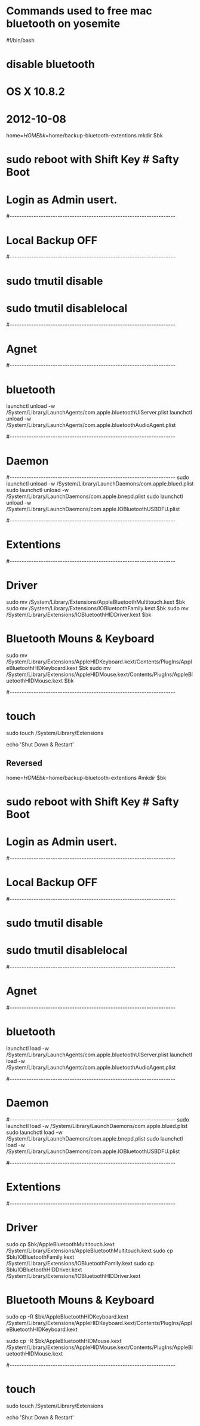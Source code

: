 # Commands used to free mac bluetooth on yosemite

#!/bin/bash

# disable bluetooth
# OS X 10.8.2
# 2012-10-08

home=$HOME
bk=$home/backup-bluetooth-extentions
mkdir $bk

# sudo reboot with Shift Key # Safty Boot
# Login as Admin usert.

#---------------------------------------------------------------------
# Local Backup OFF
#---------------------------------------------------------------------
# sudo tmutil disable
# sudo tmutil disablelocal

#---------------------------------------------------------------------
# Agnet
#---------------------------------------------------------------------
# bluetooth
launchctl unload -w /System/Library/LaunchAgents/com.apple.bluetoothUIServer.plist
launchctl unload -w /System/Library/LaunchAgents/com.apple.bluetoothAudioAgent.plist

#---------------------------------------------------------------------
# Daemon
#---------------------------------------------------------------------
sudo launchctl unload -w /System/Library/LaunchDaemons/com.apple.blued.plist
sudo launchctl unload -w /System/Library/LaunchDaemons/com.apple.bnepd.plist
sudo launchctl unload -w /System/Library/LaunchDaemons/com.apple.IOBluetoothUSBDFU.plist

#---------------------------------------------------------------------
# Extentions
#---------------------------------------------------------------------
# Driver
sudo mv /System/Library/Extensions/AppleBluetoothMultitouch.kext $bk
sudo mv /System/Library/Extensions/IOBluetoothFamily.kext $bk
sudo mv /System/Library/Extensions/IOBluetoothHIDDriver.kext $bk

# Bluetooth Mouns & Keyboard
sudo mv /System/Library/Extensions/AppleHIDKeyboard.kext/Contents/PlugIns/AppleBluetoothHIDKeyboard.kext $bk
sudo mv /System/Library/Extensions/AppleHIDMouse.kext/Contents/PlugIns/AppleBluetoothHIDMouse.kext $bk

#---------------------------------------------------------------------
# touch
sudo touch /System/Library/Extensions

echo 'Shut Down & Restart'


## Reversed
home=$HOME
bk=$home/backup-bluetooth-extentions
#mkdir $bk

# sudo reboot with Shift Key # Safty Boot
# Login as Admin usert.

#---------------------------------------------------------------------
# Local Backup OFF
#---------------------------------------------------------------------
# sudo tmutil disable
# sudo tmutil disablelocal

#---------------------------------------------------------------------
# Agnet
#---------------------------------------------------------------------
# bluetooth
launchctl load -w /System/Library/LaunchAgents/com.apple.bluetoothUIServer.plist
launchctl load -w /System/Library/LaunchAgents/com.apple.bluetoothAudioAgent.plist

#---------------------------------------------------------------------
# Daemon
#---------------------------------------------------------------------
sudo launchctl load -w /System/Library/LaunchDaemons/com.apple.blued.plist
sudo launchctl load -w /System/Library/LaunchDaemons/com.apple.bnepd.plist
sudo launchctl load -w /System/Library/LaunchDaemons/com.apple.IOBluetoothUSBDFU.plist

#---------------------------------------------------------------------
# Extentions
#---------------------------------------------------------------------
# Driver
sudo cp $bk/AppleBluetoothMultitouch.kext /System/Library/Extensions/AppleBluetoothMultitouch.kext
sudo cp $bk/IOBluetoothFamily.kext /System/Library/Extensions/IOBluetoothFamily.kext
sudo cp $bk/IOBluetoothHIDDriver.kext /System/Library/Extensions/IOBluetoothHIDDriver.kext

# Bluetooth Mouns & Keyboard
sudo cp -R $bk/AppleBluetoothHIDKeyboard.kext /System/Library/Extensions/AppleHIDKeyboard.kext/Contents/PlugIns/AppleBluetoothHIDKeyboard.kext

sudo cp -R $bk/AppleBluetoothHIDMouse.kext /System/Library/Extensions/AppleHIDMouse.kext/Contents/PlugIns/AppleBluetoothHIDMouse.kext

#---------------------------------------------------------------------
# touch
sudo touch /System/Library/Extensions

echo 'Shut Down & Restart'
